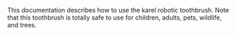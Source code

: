 This documentation describes how to use the karel robotic 
toothbrush.
Note that this toothbrush is totally safe to use for children, 
adults, pets, wildlife, and trees.
